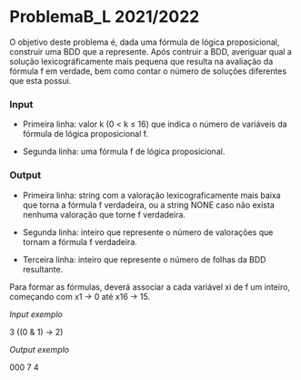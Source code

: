 # ProblemaB_L 2021/2022

O objetivo deste problema é, dada uma fórmula de lógica proposicional, construir uma
BDD que a represente. Após contruir a BDD, averiguar qual a solução lexicográficamente mais pequena que resulta na avaliação da fórmula f em verdade, bem como contar o número de soluções diferentes que esta possui.

### Input

* Primeira linha: valor k (0 < k ≤ 16) que indica o número de variáveis da fórmula de lógica proposicional f.

* Segunda linha: uma fórmula f de lógica proposicional.

### Output

* Primeira linha: string com a valoração lexicograficamente mais baixa que torna a fórmula f verdadeira, ou a string NONE caso não exista nenhuma valoração que torne f verdadeira.

* Segunda linha: inteiro que represente o número de valorações que tornam a fórmula f verdadeira.

* Terceira linha: inteiro que represente o número de folhas da BDD resultante.

Para formar as fórmulas, deverá associar a cada variável xi de f um inteiro, começando com x1 → 0 até x16 → 15.

*Input exemplo*

3
((0 & 1) -> 2)

*Output exemplo*

000
7
4
